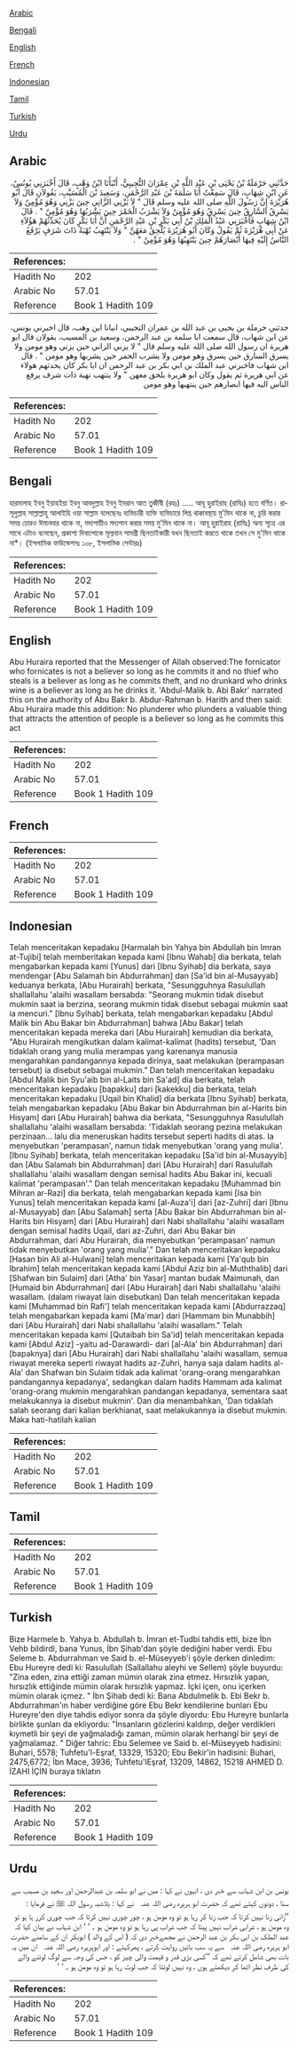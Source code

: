 [Arabic](#arabic)

[Bengali](#bengali)

[English](#english)

[French](#french)

[Indonesian](#indonesian)

[Tamil](#tamil)

[Turkish](#turkish)

[Urdu](#urdu)

## Arabic


<div dir="rtl" lang="ar" style={{fontSize:'larger',backgroundColor:'#f8f9fa',padding:20}}>
حَدَّثَنِي حَرْمَلَةُ بْنُ يَحْيَى بْنِ عَبْدِ اللَّهِ بْنِ عِمْرَانَ التُّجِيبِيُّ، أَنْبَأَنَا ابْنُ وَهْبٍ، قَالَ أَخْبَرَنِي يُونُسُ، عَنِ ابْنِ شِهَابٍ، قَالَ سَمِعْتُ أَبَا سَلَمَةَ بْنَ عَبْدِ الرَّحْمَنِ، وَسَعِيدَ بْنَ الْمُسَيَّبِ، يَقُولاَنِ قَالَ أَبُو هُرَيْرَةَ إِنَّ رَسُولَ اللَّهِ صلى الله عليه وسلم قَالَ ‏"‏ لاَ يَزْنِي الزَّانِي حِينَ يَزْنِي وَهُوَ مُؤْمِنٌ وَلاَ يَسْرِقُ السَّارِقُ حِينَ يَسْرِقُ وَهُوَ مُؤْمِنٌ وَلاَ يَشْرَبُ الْخَمْرَ حِينَ يَشْرَبُهَا وَهُوَ مُؤْمِنٌ ‏"‏ ‏.‏ قَالَ ابْنُ شِهَابٍ فَأَخْبَرَنِي عَبْدُ الْمَلِكِ بْنُ أَبِي بَكْرِ بْنِ عَبْدِ الرَّحْمَنِ أَنَّ أَبَا بَكْرٍ كَانَ يُحَدِّثُهُمْ هَؤُلاَءِ عَنْ أَبِي هُرَيْرَةَ ثُمَّ يَقُولُ وَكَانَ أَبُو هُرَيْرَةَ يُلْحِقُ مَعَهُنَّ ‏"‏ وَلاَ يَنْتَهِبُ نُهْبَةً ذَاتَ شَرَفٍ يَرْفَعُ النَّاسُ إِلَيْهِ فِيهَا أَبْصَارَهُمْ حِينَ يَنْتَهِبُهَا وَهُوَ مُؤْمِنٌ ‏"‏ ‏.‏
</div>
<div style={{backgroundColor:'#f8f9fa',padding:20, marginBottom: 10}}><table> <thead> <tr> <th>References:</th> <th></th> </tr> </thead> <tbody><tr><td>Hadith No</td><td>202</td></tr><tr><td>Arabic No</td><td>57.01</td></tr><tr><td>Reference</td><td>Book 1 Hadith 109</td></tr></tbody></table></div>


<div dir="rtl" lang="ar" style={{fontSize:'larger',backgroundColor:'#f8f9fa',padding:20}}>
حدثني حرملة بن يحيى بن عبد الله بن عمران التجيبي، انبانا ابن وهب، قال اخبرني يونس، عن ابن شهاب، قال سمعت ابا سلمة بن عبد الرحمن، وسعيد بن المسيب، يقولان قال ابو هريرة ان رسول الله صلى الله عليه وسلم قال " لا يزني الزاني حين يزني وهو مومن ولا يسرق السارق حين يسرق وهو مومن ولا يشرب الخمر حين يشربها وهو مومن " . قال ابن شهاب فاخبرني عبد الملك بن ابي بكر بن عبد الرحمن ان ابا بكر كان يحدثهم هولاء عن ابي هريرة ثم يقول وكان ابو هريرة يلحق معهن " ولا ينتهب نهبة ذات شرف يرفع الناس اليه فيها ابصارهم حين ينتهبها وهو مومن
</div>
<div style={{backgroundColor:'#f8f9fa',padding:20, marginBottom: 10}}><table> <thead> <tr> <th>References:</th> <th></th> </tr> </thead> <tbody><tr><td>Hadith No</td><td>202</td></tr><tr><td>Arabic No</td><td>57.01</td></tr><tr><td>Reference</td><td>Book 1 Hadith 109</td></tr></tbody></table></div>

## Bengali


<div dir="ltr" lang="bn" style={{fontSize:'larger',backgroundColor:'#f8f9fa',padding:20}}>
হারমালাহ ইবনু ইয়াহইয়া ইবনু আবদুল্লাহ ইবনু ইমরান আত তুজীবী (রহঃ) ..... আবূ হুরাইরাহ (রাযিঃ) হতে বর্ণিত। রাসূলুল্লাহ সাল্লাল্লাহু আলাইহি ওয়া সাল্লাম বলেছেনঃ ব্যভিচারী ব্যক্তি ব্যভিচারে লিপ্ত থাকাবস্থায় মু'মিন থাকে না, চুরি করার সময় চোরও ঈমানদার থাকে না, মদ্যপায়ীও মদ্যপান করার সময় মু'মিন থাকে না। আবূ হুরাইরাহ (রাযিঃ) অন্য সূত্রে এর সাথে এটাও বলেছেন, প্রকাশ্য দিবালোকে মূল্যবান সামগ্ৰী ছিনতাইকারী যখন ছিনতাই করতে থাকে তখন সে মু'মিন থাকে না*। (ইসলামিক ফাউন্ডেশনঃ ১০৮, ইসলামিক সেন্টারঃ)
</div>
<div style={{backgroundColor:'#f8f9fa',padding:20, marginBottom: 10}}><table> <thead> <tr> <th>References:</th> <th></th> </tr> </thead> <tbody><tr><td>Hadith No</td><td>202</td></tr><tr><td>Arabic No</td><td>57.01</td></tr><tr><td>Reference</td><td>Book 1 Hadith 109</td></tr></tbody></table></div>

## English


<div dir="ltr" lang="en" style={{fontSize:'larger',backgroundColor:'#f8f9fa',padding:20}}>
Abu Huraira reported that the Messenger of Allah observed:The fornicator who fornicates is not a believer so long as he commits it and no thief who steals is a believer as long as he commits theft, and no drunkard who drinks wine is a believer as long as he drinks it. 'Abdul-Malik b. Abi Bakr' narrated this on the authority of Abu Bakr b. Abdur-Rahman b. Harith and then said: Abu Huraira made this addition: No plunderer who plunders a valuable thing that attracts the attention of people is a believer so long as he commits this act
</div>
<div style={{backgroundColor:'#f8f9fa',padding:20, marginBottom: 10}}><table> <thead> <tr> <th>References:</th> <th></th> </tr> </thead> <tbody><tr><td>Hadith No</td><td>202</td></tr><tr><td>Arabic No</td><td>57.01</td></tr><tr><td>Reference</td><td>Book 1 Hadith 109</td></tr></tbody></table></div>

## French


<div dir="ltr" lang="fr" style={{fontSize:'larger',backgroundColor:'#f8f9fa',padding:20}}>

</div>
<div style={{backgroundColor:'#f8f9fa',padding:20, marginBottom: 10}}><table> <thead> <tr> <th>References:</th> <th></th> </tr> </thead> <tbody><tr><td>Hadith No</td><td>202</td></tr><tr><td>Arabic No</td><td>57.01</td></tr><tr><td>Reference</td><td>Book 1 Hadith 109</td></tr></tbody></table></div>

## Indonesian


<div dir="ltr" lang="id" style={{fontSize:'larger',backgroundColor:'#f8f9fa',padding:20}}>
Telah menceritakan kepadaku [Harmalah bin Yahya bin Abdullah bin Imran at-Tujibi] telah memberitakan kepada kami [Ibnu Wahab] dia berkata, telah mengabarkan kepada kami [Yunus] dari [Ibnu Syihab] dia berkata, saya mendengar [Abu Salamah bin Abdurrahman] dan [Sa'id bin al-Musayyab] keduanya berkata, [Abu Hurairah] berkata, "Sesungguhnya Rasulullah shallallahu 'alaihi wasallam bersabda: "Seorang mukmin tidak disebut mukmin saat ia berzina, seorang mukmin tidak disebut sebagai mukmin saat ia mencuri." [Ibnu Syihab] berkata, telah mengabarkan kepadaku [Abdul Malik bin Abu Bakar bin Abdurrahman] bahwa [Abu Bakar] telah menceritakan kepada mereka dari [Abu Hurairah] kemudian dia berkata, "Abu Hurairah mengikutkan dalam kalimat-kalimat (hadits) tersebut, 'Dan tidaklah orang yang mulia merampas yang karenanya manusia mengarahkan pandangannya kepada dirinya, saat melakukan (perampasan tersebut) ia disebut sebagai mukmin." Dan telah menceritakan kepadaku [Abdul Malik bin Syu'aib bin al-Laits bin Sa'ad] dia berkata, telah menceritakan kepadaku [bapakku] dari [kakekku] dia berkata, telah menceritakan kepadaku [Uqail bin Khalid] dia berkata [Ibnu Syihab] berkata, telah mengabarkan kepadaku [Abu Bakar bin Abdurrahman bin al-Harits bin Hisyam] dari [Abu Hurairah] bahwa dia berkata, "Sesungguhnya Rasulullah shallallahu 'alaihi wasallam bersabda: 'Tidaklah seorang pezina melakukan perzinaan… lalu dia meneruskan hadits tersebut seperti hadits di atas. Ia menyebutkan 'perampasan', namun tidak menyebutkan 'orang yang mulia'. [Ibnu Syihab] berkata, telah menceritakan kepadaku [Sa'id bin al-Musayyib] dan [Abu Salamah bin Abdurrahman] dari [Abu Hurairah] dari Rasulullah shallallahu 'alaihi wasallam dengan semisal hadits Abu Bakar ini, kecuali kalimat 'perampasan'." Dan telah menceritakan kepadaku [Muhammad bin Mihran ar-Razi] dia berkata, telah mengabarkan kepada kami [Isa bin Yunus] telah menceritakan kepada kami [al-Auza'i] dari [az-Zuhri] dari [Ibnu al-Musayyab] dan [Abu Salamah] serta [Abu Bakar bin Abdurrahman bin al-Harits bin Hisyam] dari [Abu Hurairah] dari Nabi shallallahu 'alaihi wasallam dengan semisal hadits Uqail, dari az-Zuhri, dari Abu Bakar bin Abdurrahman, dari Abu Hurairah, dia menyebutkan 'perampasan' namun tidak menyebutkan 'orang yang mulia'." Dan telah menceritakan kepadaku [Hasan bin Ali al-Hulwani] telah menceritakan kepada kami [Ya'qub bin Ibrahim] telah menceritakan kepada kami [Abdul Aziz bin al-Muththalib] dari [Shafwan bin Sulaim] dari [Atha' bin Yasar] mantan budak Maimunah, dan [Humaid bin Abdurrahman] dari [Abu Hurairah] dari Nabi shallallahu 'alaihi wasallam. (dalam riwayat lain disebutkan) Dan telah menceritakan kepada kami [Muhammad bin Rafi'] telah menceritakan kepada kami [Abdurrazzaq] telah mengabarkan kepada kami [Ma'mar] dari [Hammam bin Munabbih] dari [Abu Hurairah] dari Nabi shallallahu 'alaihi wasallam." Telah menceritakan kepada kami [Qutaibah bin Sa'id] telah menceritakan kepada kami [Abdul Aziz] -yaitu ad-Darawardi- dari [al-Ala' bin Abdurrahman] dari [bapaknya] dari [Abu Hurairah] dari Nabi shallallahu 'alaihi wasallam, semua riwayat mereka seperti riwayat hadits az-Zuhri, hanya saja dalam hadits al-Ala' dan Shafwan bin Sulaim tidak ada kalimat 'orang-orang mengarahkan pandangannya kepadanya', sedangkan dalam hadits Hammam ada kalimat 'orang-orang mukmin mengarahkan pandangan kepadanya, sementara saat melakukannya ia disebut mukmin'. Dan dia menambahkan, 'Dan tidaklah salah seorang dari kalian berkhianat, saat melakukannya ia disebut mukmin. Maka hati-hatilah kalian
</div>
<div style={{backgroundColor:'#f8f9fa',padding:20, marginBottom: 10}}><table> <thead> <tr> <th>References:</th> <th></th> </tr> </thead> <tbody><tr><td>Hadith No</td><td>202</td></tr><tr><td>Arabic No</td><td>57.01</td></tr><tr><td>Reference</td><td>Book 1 Hadith 109</td></tr></tbody></table></div>

## Tamil


<div dir="ltr" lang="ta" style={{fontSize:'larger',backgroundColor:'#f8f9fa',padding:20}}>

</div>
<div style={{backgroundColor:'#f8f9fa',padding:20, marginBottom: 10}}><table> <thead> <tr> <th>References:</th> <th></th> </tr> </thead> <tbody><tr><td>Hadith No</td><td>202</td></tr><tr><td>Arabic No</td><td>57.01</td></tr><tr><td>Reference</td><td>Book 1 Hadith 109</td></tr></tbody></table></div>

## Turkish


<div dir="ltr" lang="tr" style={{fontSize:'larger',backgroundColor:'#f8f9fa',padding:20}}>
Bize Harmele b. Yahya b. Abdullah b. İmran et-Tudbi tahdis etti, bize İbn Vehb bildirdi, bana Yunus, İbn Şihab'dan şöyle dediğini haber verdi. Ebu Seleme b. Abdurrahman ve Said b. el-Müseyyeb'i şöyle derken dinledim: Ebu Hureyre dedi ki: Rasulullah (Sallallahu aleyhi ve Sellem) şöyle buyurdu: "Zina eden, zina ettiği zaman mümin olarak zina etmez. Hırsızlık yapan, hırsızlık ettiğinde mümin olarak hırsızlık yapmaz. İçki içen, onu içerken mümin olarak içmez. " İbn Şihab dedi ki: Bana Abdulmelik b. Ebi Bekr b. Abdurrahman'ın haber verdiğine göre Ebu Bekr kendilerine bunları Ebu Hureyre'den diye tahdis ediyor sonra da şöyle diyordu: Ebu Hureyre bunlarla birlikte şunları da ekliyordu: "İnsanların gözlerini kaldırıp, değer verdikleri kıymetli bir şeyi de yağmaladığı zaman, mümin olarak herhangi bir şeyi de yağmalamaz. " Diğer tahric: Ebu Selemee ve Said b. el-Müseyyeb hadisini: Buhari, 5578; Tuhfetu'l-Eşraf, 13329, 15320; Ebu Bekir'in hadisini: Buhari, 2475,6772; İbn Mace, 3936; Tuhfetu'lEşraf, 13209, 14862, 15218 AHMED D. İZAHI İÇİN buraya tıklatın
</div>
<div style={{backgroundColor:'#f8f9fa',padding:20, marginBottom: 10}}><table> <thead> <tr> <th>References:</th> <th></th> </tr> </thead> <tbody><tr><td>Hadith No</td><td>202</td></tr><tr><td>Arabic No</td><td>57.01</td></tr><tr><td>Reference</td><td>Book 1 Hadith 109</td></tr></tbody></table></div>

## Urdu


<div dir="rtl" lang="ur" style={{fontSize:'larger',backgroundColor:'#f8f9fa',padding:20}}>
یونس بن ابن شہاب سے خبر دی ، انہوں نے کہا : میں نے ابو سلمہ بن عبدالرحمٰن اور سعید بن مسیب سے سنا ، دونوں کہتے تھے کہ حضرت ابو ہریرہ ‌رضی ‌اللہ ‌عنہ ‌ ‌ نے کہا : بلاشبہ رسول اللہ ﷺ نے فرمایا : ’’زانی زنا نہیں کرتا کہ جب زنا کر رہا ہو تو وہ مومن ہو ، چور چوری نہیں کرتا کہ جب چوری کرر ہا ہو تو وہ مومن ہو ، شرابی شراب نہیں پیتا کہ جب شراب پی رہا ہو تو وہ مومن ہو ۔ ‘ ‘ ابن شہاب نے بیان کیا کہ عبد الملک بن ابی بکر بن عبد الرحمٰن نے مجھےخبر دی کہ ( اس کے والد ) ابوبکر ان کے سامنے حضرت ابو ہریرہ ‌رضی ‌اللہ ‌عنہ ‌ ‌ سے یہ سب باتیں روایت کرتے ، پھرکہتے : اور ابوہریرہ ‌رضی ‌اللہ ‌عنہ ‌ ‌ ان میں یہ بات بھی شامل کرتے تھے کہ ’’کسی بڑی قدر و قیمت والی چیز کو ، جس کی وجہ سے لوگ لوٹنے والے کی طرف نظر اٹھا کر دیکھتے ہوں ، وہ نہیں لوٹتا کہ جب لوٹ رہا ہو تو وہ مومن ہو ۔ ‘ ‘
</div>
<div style={{backgroundColor:'#f8f9fa',padding:20, marginBottom: 10}}><table> <thead> <tr> <th>References:</th> <th></th> </tr> </thead> <tbody><tr><td>Hadith No</td><td>202</td></tr><tr><td>Arabic No</td><td>57.01</td></tr><tr><td>Reference</td><td>Book 1 Hadith 109</td></tr></tbody></table></div>